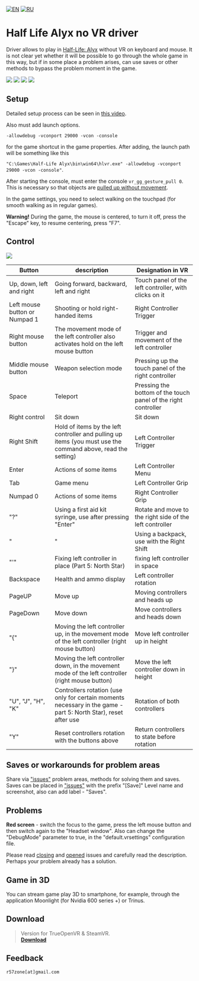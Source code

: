 [![EN](https://user-images.githubusercontent.com/9499881/33184537-7be87e86-d096-11e7-89bb-f3286f752bc6.png)](https://github.com/r57zone/Half-Life-Alyx-novr/blob/master/README.md)
[![RU](https://user-images.githubusercontent.com/9499881/27683795-5b0fbac6-5cd8-11e7-929c-057833e01fb1.png)](https://github.com/r57zone/Half-Life-Alyx-novr/blob/master/README.RU.md) 
# Half Life Alyx no VR driver
Driver allows to play in [Half-Life: Alyx](https://store.steampowered.com/app/546560/HalfLife_Alyx/) without VR on keyboard and mouse. It is not clear yet whether it will be possible to go through the whole game in this way, but if in some place a problem arises, can use saves or other methods to bypass the problem moment in the game.

[![](https://user-images.githubusercontent.com/9499881/78283334-ad9e4e80-752e-11ea-8aea-a2cf18eae511.gif)](https://youtu.be/-8tchjRHSrA) 
[![](https://user-images.githubusercontent.com/9499881/78290591-fce77d80-7534-11ea-9b2f-f80d3b2c176a.gif)](https://youtu.be/-8tchjRHSrA)
[![](https://user-images.githubusercontent.com/9499881/78290158-57340e80-7534-11ea-9b9a-bdc3b558ac17.gif)](https://youtu.be/BkFEMmqxKlU)
[![](https://user-images.githubusercontent.com/9499881/78291122-e7bf1e80-7535-11ea-9a6a-8621f6ddee68.gif)](https://youtu.be/-8tchjRHSrA)

## Setup
Detailed setup process can be seen in [this video](https://youtu.be/66HIE3DFfjo). 

Also must add launch options.

`-allowdebug -vconport 29000 -vcon -console`

for the game shortcut in the game properties. After adding, the launch path will be something like this

`"C:\Games\Half-Life Alyx\bin\win64\hlvr.exe" -allowdebug -vconport 29000 -vcon -console"`.


After starting the console, must enter the console `vr_gg_gesture_pull 0`. This is necessary so that objects are [pulled up without movement](https://youtu.be/RWQbwlXjtjI).



In the game settings, you need to select walking on the touchpad (for smooth walking as in regular games).



**Warning!** During the game, the mouse is centered, to turn it off, press the "Escape" key, to resume centering, press "F7".
## Control
![](https://user-images.githubusercontent.com/9499881/78291469-7fbd0800-7536-11ea-84fe-b9f5166613d8.PNG)

Button | description | Designation in VR
------------ | ------------- | -------------
Up, down, left and right | Going forward, backward, left and right | Touch panel of the left controller, with clicks on it
Left mouse button or Numpad 1 | Shooting or hold right-handed items | Right Controller Trigger
Right mouse button | The movement mode of the left controller also activates hold on the left mouse button | Trigger and movement of the left controller
Middle mouse button | Weapon selection mode | Pressing up the touch panel of the right controller
Space | Teleport | Pressing the bottom of the touch panel of the right controller
Right control | Sit down | Sit down
Right Shift | Hold of items by the left controller and pulling up items (you must use the command above, read the setting) | Left Controller Trigger
Enter | Actions of some items | Left Controller Menu
Tab | Game menu | Left Controller Grip
Numpad 0 | Actions of some items | Right Controller Grip
"?" | Using a first aid kit syringe, use after pressing "Enter" | Rotate and move to the right side of the left controller
"|" | Using a backpack, use with the Right Shift | Moving the left controller over the left side
"'" | Fixing left controller in place (Part 5: North Star) | fixing left controller in space
Backspace | Health and ammo display | Left controller rotation
PageUP | Move up | Moving controllers and heads up
PageDown | Move down | Move controllers and heads down
"{" | Moving the left controller up, in the movement mode of the left controller (right mouse button) | Move left controller up in height
"}" | Moving the left controller down, in the movement mode of the left controller (right mouse button) | Move the left controller down in height
"U", "J", "H", "K" | Controllers rotation (use only for certain moments necessary in the game - part 5: North Star), reset after use | Rotation of both controllers
"Y" | Reset controllers rotation with the buttons above | Return controllers to state before rotation

## Saves or workarounds for problem areas
Share via ["issues"](https://github.com/r57zone/Half-Life-Alyx-novr/issues) problem areas, methods for solving them and saves. Saves can be placed in ["issues"](https://github.com/r57zone/Half-Life-Alyx-novr/issues) with the prefix "[Save]" Level name and screenshot, also can add label - "Saves".

## Problems
**Red screen** - switch the focus to the game, press the left mouse button and then switch again to the "Headset window". Also can change the "DebugMode" parameter to true, in the "default.vrsettings" configuration file.



Please read [closing](https://github.com/r57zone/Half-Life-Alyx-novr/issues?q=is%3Aissue+is%3Aclosed) and [opened](https://github.com/r57zone/Half-Life-Alyx-novr/issues) issues and carefully read the description. Perhaps your problem already has a solution.

## Game in 3D 
You can stream game play 3D to smartphone, for example, through the application Moonlight (for Nvidia 600 series +) or Trinus.

## Download
>Version for TrueOpenVR & SteamVR.<br>
**[Download](https://github.com/r57zone/Half-Life-Alyx-novr/releases)**

## Feedback
`r57zone[at]gmail.com`